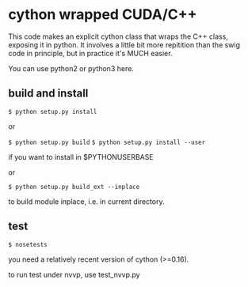 # cython wrapped CUDA/C++

This code makes an explicit cython class that wraps the C++ class, exposing it in python. It involves a little bit more repitition than the swig code in principle, but in practice it's MUCH easier.

You can use python2 or python3 here.

## build and install

`$ python setup.py install`

or

`$ python setup.py build`
`$ python setup.py install --user`

if you want to install in $PYTHONUSERBASE

or 

`$ python setup.py build_ext --inplace`

to build module inplace, i.e. in current directory.

## test

`$ nosetests`

you need a relatively recent version of cython (>=0.16).


to run test under nvvp, use test_nvvp.py
